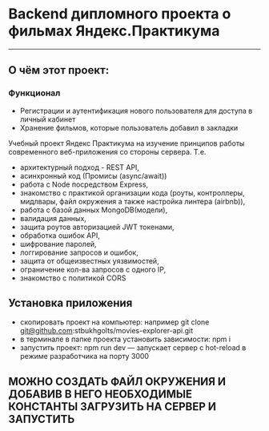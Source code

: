 # Backend дипломного проекта о фильмах Яндекс.Практикума
------
## О чём этот проект:
### Функционал
* Регистрации и аутентификация нового пользователя для доступа в личный кабинет
* Хранение фильмов, которые пользователь добавил в закладки

Учебный проект Яндекс Практикума на изучение принципов работы современного веб-приложения со стороны сервера. Т.е. 
* архитектурный подход - REST API,
* асинхронный код (Промисы (async/await))
* работа с Node посредством Express, 
* знакомство с практикой организации кода (роуты, контроллеры, мидлвары, файл окружения а также настройка линтера (airbnb)), 
* работа с базой данных MongoDB(модели), 
* валидация данных,  
* защита роутов авторизацией JWT токенами,
* обработка ошибок API,
* шифрование паролей,
* логгирование запросов и ошибок,
* защита от общеизвестных уязвимостей,
* ограничение кол-ва запросов с одного IP,
* знакомство с политикой CORS

## Установка приложения
* скопировать проект на компьютер: например git clone git@github.com:stbukhgolts/movies-explorer-api.git
* в терминале в папке проекта установить зависимости: npm i
* запустить проект: npm run dev — запускает сервер с hot-reload в режиме разработчика на порту 3000


## МОЖНО СОЗДАТЬ ФАЙЛ ОКРУЖЕНИЯ И ДОБАВИВ В НЕГО НЕОБХОДИМЫЕ КОНСТАНТЫ ЗАГРУЗИТЬ НА СЕРВЕР И ЗАПУСТИТЬ



